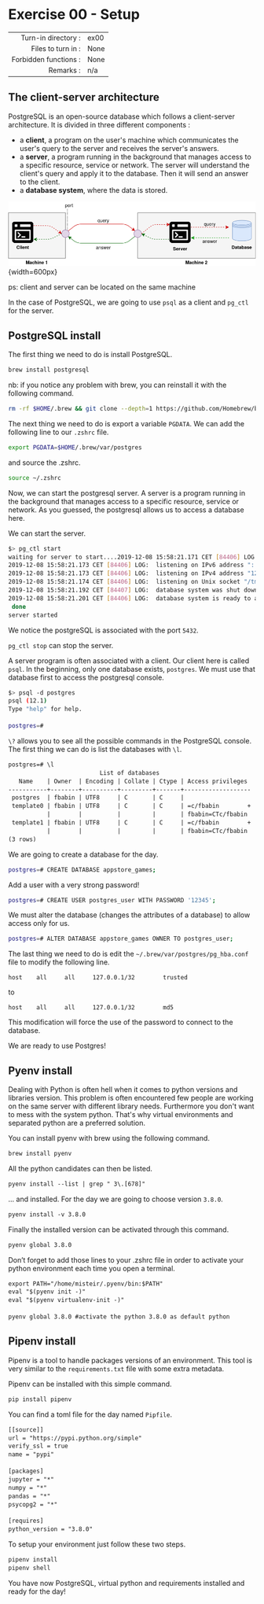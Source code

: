 # Exercise 00 - Setup

|                       |      |
| --------------------: | ---- |
|   Turn-in directory : | ex00 |
|    Files to turn in : | None |
| Forbidden functions : | None |
|             Remarks : | n/a  |

## The client-server architecture

PostgreSQL is an open-source database which follows a client-server architecture. It is divided in three different components :
- a **client**, a program on the user's machine which communicates the user's query to the server and receives the server's answers. 
- a **server**, a program running in the background that manages access to a specific resource, service or network. The server will understand the client's query and apply it to the database. Then it will send an answer to the client.
- a **database system**, where the data is stored.

![client-server architecture](../assets/client_server.png){width=600px}

ps: client and server can be located on the same machine

In the case of PostgreSQL, we are going to use `psql` as a client and `pg_ctl` for the server.

## PostgreSQL install

The first thing we need to do is install PostgreSQL.

```bash
brew install postgresql
```

nb: if you notice any problem with brew, you can reinstall it with the following command.

```bash
rm -rf $HOME/.brew && git clone --depth=1 https://github.com/Homebrew/brew $HOME/.brew && echo 'export PATH=$HOME/.brew/bin:$PATH' >> $HOME/.zshrc && source $HOME/.zshrc && brew update
```

The next thing we need to do is export a variable `PGDATA`. We can add the following line to our `.zshrc` file.

```bash
export PGDATA=$HOME/.brew/var/postgres
```

and source the .zshrc.

```bash
source ~/.zshrc
```

Now, we can start the postgresql server. A server is a program running in the background that manages access to a specific resource, service or network. As you guessed, the postgresql allows us to access a database here.

We can start the server.

```bash
$> pg_ctl start
waiting for server to start....2019-12-08 15:58:21.171 CET [84406] LOG:  starting PostgreSQL 12.1 on x86_64-apple-darwin18.6.0, compiled by Apple LLVM version 10.0.1 (clang-1001.0.46.4), 64-bit
2019-12-08 15:58:21.173 CET [84406] LOG:  listening on IPv6 address "::1", port 5432
2019-12-08 15:58:21.173 CET [84406] LOG:  listening on IPv4 address "127.0.0.1", port 5432
2019-12-08 15:58:21.174 CET [84406] LOG:  listening on Unix socket "/tmp/.s.PGSQL.5432"
2019-12-08 15:58:21.192 CET [84407] LOG:  database system was shut down at 2019-12-08 15:49:49 CET
2019-12-08 15:58:21.201 CET [84406] LOG:  database system is ready to accept connections
 done
server started
```

We notice the postgreSQL is associated with the port `5432`.

`pg_ctl stop` can stop the server.

A server program is often associated with a client. Our client here is called `psql`. In the beginning, only one database exists, `postgres`. We must use that database first to access the postgresql console.

```bash
$> psql -d postgres
psql (12.1)
Type "help" for help.

postgres=# 
```

`\?` allows you to see all the possible commands in the PostgreSQL console.
The first thing we can do is list the databases with `\l`.

```txt
postgres=# \l
                          List of databases
   Name    | Owner  | Encoding | Collate | Ctype | Access privileges
-----------+--------+----------+---------+-------+-------------------
 postgres  | fbabin | UTF8     | C       | C     |
 template0 | fbabin | UTF8     | C       | C     | =c/fbabin        +
           |        |          |         |       | fbabin=CTc/fbabin
 template1 | fbabin | UTF8     | C       | C     | =c/fbabin        +
           |        |          |         |       | fbabin=CTc/fbabin
(3 rows)
```

We are going to create a database for the day.
```bash
postgres=# CREATE DATABASE appstore_games;
```
Add a user with a very strong password!
```bash
postgres=# CREATE USER postgres_user WITH PASSWORD '12345';
```
We must alter the database (changes the attributes of a database) to allow access only for us.
```bash
postgres=# ALTER DATABASE appstore_games OWNER TO postgres_user;
```
The last thing we need to do is edit the `~/.brew/var/postgres/pg_hba.conf` file to modify the following line.
```
host	all		all		127.0.0.1/32		trusted
```
to
```
host	all		all		127.0.0.1/32		md5
```
This modification will force the use of the password to connect to the database. 

We are ready to use Postgres!

## Pyenv install

Dealing with Python is often hell when it comes to python versions and libraries version. This problem is often encountered few people are working on the same server with different library needs.
Furthermore you don't want to mess with the system python. That's why virtual environments and separated python are a preferred solution.

You can install pyenv with brew using the following command.

```txt
brew install pyenv
```

All the python candidates can then be listed.

```txt
pyenv install --list | grep " 3\.[678]"
```
... and installed. For the day we are going to choose version `3.8.0`.

```txt
pyenv install -v 3.8.0
```

Finally the installed version can be activated through this command.

```txt
pyenv global 3.8.0
```

Don’t forget to add those lines to your .zshrc file in order to activate your python environment each time you open a terminal.

```txt
export PATH="/home/misteir/.pyenv/bin:$PATH"
eval "$(pyenv init -)"
eval "$(pyenv virtualenv-init -)"

pyenv global 3.8.0 #activate the python 3.8.0 as default python
```

## Pipenv install

Pipenv is a tool to handle packages versions of an environment. This tool is very similar to the `requirements.txt` file with some extra metadata.

Pipenv can be installed with this simple command.

```txt
pip install pipenv
```

You can find a toml file for the day named `Pipfile`.

```txt
[[source]]
url = "https://pypi.python.org/simple"
verify_ssl = true
name = "pypi"

[packages]
jupyter = "*"
numpy = "*"
pandas = "*"
psycopg2 = "*"

[requires]
python_version = "3.8.0"
```

To setup your environment just follow these two steps.

```txt
pipenv install
pipenv shell
```

You have now PostgreSQL, virtual python and requirements installed and ready for the day!
